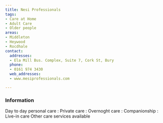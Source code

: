 ```yaml
---
title: Nesi Professionals
tags:
- Care at Home
- Adult Care
- Older people
areas:
- Middleton
- Heywood
- Rocdhale
contact:
  addresses:
  - Ela Mill Bus. Complex, Suite 7, Cork St, Bury
  phone:
  - 0161 974 3430
  web_addresses:
  - www.mesiprofessionals.com

---
```


### Information

Day to day personal care :
Private care :
Overnoght care :
Companionship :
Live-in care
Other care services available
